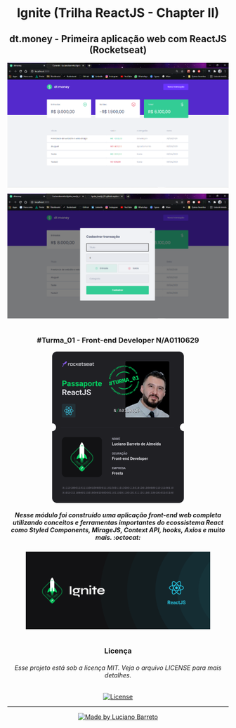 # <h1 align="center">Ignite (Trilha ReactJS - Chapter II)</h1>

<h2 align="center">dt.money - Primeira aplicação web com ReactJS (Rocketseat)</h2>

<p align="center">
  <kbd><img align="center" src="dt.money.over.png" alt="Tela do App dt.money" width="700"/></kbd>
</p>
<p align="center">
  <kbd><img align="center" src="modal.over.png" alt="Tela modal do App dt.money" width="700"/></kbd>
</p>

#

<h3 align="center">#Turma_01 - Front-end Developer N/A0110629</h3>

<p align="center">
  <kbd><img align="center" src="Passaporte-react-js.png" width="300"/></kbd>
</p>

<h5 align="center">Nesse módulo foi construído uma aplicação front-end web completa utilizando conceitos e ferramentas importantes do ecossistema React como Styled Components, MirageJS, Context API, hooks, Axios e muito mais.  :octocat:</h5>

<p align="center">
  <kbd><img align="center" src="ignite.png" alt="Logo do Ignite/ReactJS" width="420"/></kbd>
</p>

#

<h3 align="center">Licença</h3>
<h6 align="center">Esse projeto está sob a licença MIT. Veja o arquivo LICENSE para mais detalhes.</h6>


<p align="center">  
  <a href="https://github.com/Lucianobarretto/Ignite_reactjs_dtmoney/blob/master/LICENSE">
    <img alt="License" src="https://img.shields.io/badge/LICENSE-MIT-orange">
  </a>
</p>

---

<p align="center">  
  <a href="https://www.linkedin.com/in/lucianobalmeida/">
    <img alt="Made by Luciano Barreto" src="https://img.shields.io/badge/Made%20by-Luciano%20Barreto-blue">
  </a>  
</p>
